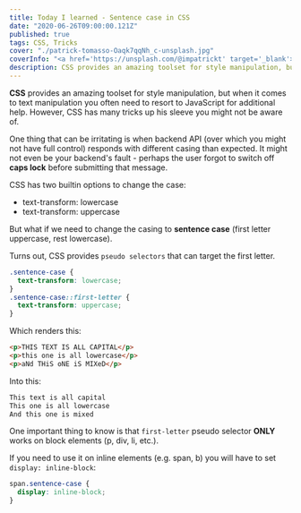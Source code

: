 ```yaml
---
title: Today I learned - Sentence case in CSS
date: "2020-06-26T09:00:00.121Z"
published: true
tags: CSS, Tricks
cover: "./patrick-tomasso-Oaqk7qqNh_c-unsplash.jpg"
coverInfo: "<a href='https://unsplash.com/@impatrickt' target='_blank'>Patrick Tomasso</a>"
description: CSS provides an amazing toolset for style manipulation, but when it comes to text manipulation you often need to resort to JavaScript for additional help. However, CSS has many tricks up his sleeve you might not be aware of.
---
```


**CSS** provides an amazing toolset for style manipulation, but when it comes to text manipulation you often need to resort to JavaScript for additional help. However, CSS has many tricks up his sleeve you might not be aware of.

One thing that can be irritating is when backend API (over which you might not have full control) responds with different casing than expected. It might not even be your backend's fault - perhaps the user forgot to switch off **caps lock** before submitting that message.

CSS has two builtin options to change the case:
* text-transform: lowercase
* text-transform: uppercase

But what if we need to change the casing to **sentence case** (first letter uppercase, rest lowercase).

Turns out, CSS provides `pseudo selectors` that can target the first letter.

```css
.sentence-case {
  text-transform: lowercase;
}
.sentence-case::first-letter {
  text-transform: uppercase;
}
```

Which renders this:

```html
<p>THIS TEXT IS ALL CAPITAL</p>
<p>this one is all lowercase</p>
<p>aNd THiS oNE iS MIXeD</p>
```

Into this:

```html
This text is all capital
This one is all lowercase
And this one is mixed
```

One important thing to know is that `first-letter` pseudo selector **ONLY** works on block elements (p, div, li, etc.).

If you need to use it on inline elements (e.g. span, b) you will have to set `display: inline-block`:

```css
span.sentence-case {
  display: inline-block;
}
```

